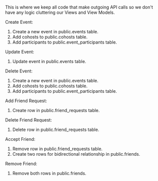 This is where we keep all code that make outgoing API calls so we
don't have any logic cluttering our Views and View Models.

Create Event:

1. Create a new event in public.events table.
2. Add cohosts to public.cohosts table.
3. Add participants to public.event_participants table.

Update Event:

1. Update event in public.events table.

Delete Event:

1. Create a new event in public.events table.
2. Add cohosts to public.cohosts table.
3. Add participants to public.event_participants table.

Add Friend Request:

1. Create row in public.friend_requests table.

Delete Friend Request:

1. Delete row in public.friend_requests table.

Accept Friend:

1. Remove row in public.friend_requests table.
2. Create two rows for bidirectional relationship in public.friends.

Remove Friend:

1. Remove both rows in public.friends.

